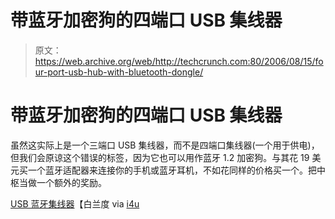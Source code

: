 # 带蓝牙加密狗的四端口 USB 集线器

> 原文：<https://web.archive.org/web/http://techcrunch.com:80/2006/08/15/four-port-usb-hub-with-bluetooth-dongle/>

# 带蓝牙加密狗的四端口 USB 集线器

虽然这实际上是一个三端口 USB 集线器，而不是四端口集线器(一个用于供电)，但我们会原谅这个错误的标签，因为它也可以用作蓝牙 1.2 加密狗。与其花 19 美元买一个蓝牙适配器来连接你的手机或蓝牙耳机，不如花同样的价格买一个。把中枢当做一个额外的奖励。

[USB 蓝牙集线器](https://web.archive.org/web/20210304200806/http://usb.brando.com.hk/prod_detail.php?prod_id=00142)【白兰度 via [i4u](https://web.archive.org/web/20210304200806/http://www.i4u.com/article6302.html)